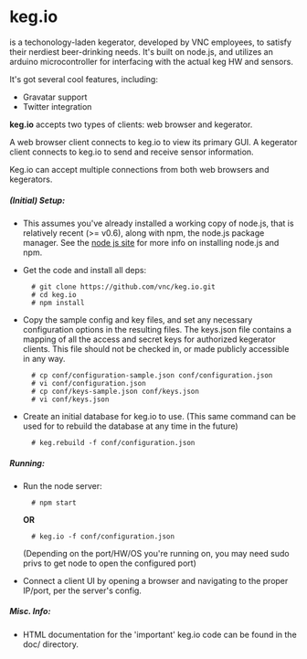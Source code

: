 # **keg.io**
is a techonology-laden kegerator, developed by VNC employees, to
satisfy their nerdiest beer-drinking needs.  It's built on node.js, and utilizes
an arduino microcontroller for interfacing with the actual keg HW and sensors.

It's got several cool features, including:

 * Gravatar support
 * Twitter integration

**keg.io** accepts two types of clients: web browser and kegerator.

A web browser client connects to keg.io to view its primary GUI.
A kegerator client connects to keg.io to send and receive sensor information.

Keg.io can accept multiple connections from both web browsers and kegerators.

##### (Initial) Setup:

- This assumes you've already installed a working copy of node.js, that is relatively recent (>= v0.6), along with npm, the node.js package manager.  See the [node js site](http://nodejs.org/) for more info on installing node.js and npm.

- Get the code and install all deps:

        # git clone https://github.com/vnc/keg.io.git
	    # cd keg.io
	    # npm install

- Copy the sample config and key files, and set any necessary configuration options in the resulting files.
  The keys.json file contains a mapping of all the access and secret keys for authorized kegerator clients.
  This file should not be checked in, or made publicly accessible in any way.

        # cp conf/configuration-sample.json conf/configuration.json
	    # vi conf/configuration.json
        # cp conf/keys-sample.json conf/keys.json
        # vi conf/keys.json

- Create an initial database for keg.io to use.  (This same command can be used for to rebuild the database at any time in the future)

		# keg.rebuild -f conf/configuration.json

##### Running:
- Run the node server:

		# npm start
	**OR**

		# keg.io -f conf/configuration.json
  (Depending on the port/HW/OS you're running on, you may need sudo privs to get node to open the configured port)

- Connect a client UI by opening a browser and navigating to the proper IP/port, per the server's config.

##### Misc. Info:
- HTML documentation for the 'important' keg.io code can be found in the doc/ directory.
